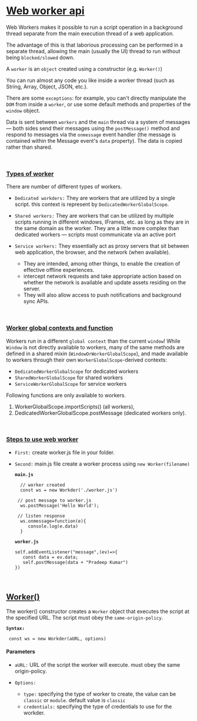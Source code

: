 # [Web worker api](#web-worker-api)

Web Workers makes it possible to run a script operation in a background thread separate from the main execution thread of a web application.

The advantage of this is that laborious processing can be performed in a separate thread, allowing the main (usually the UI) thread to run without being `blocked/slowed` down.

A `worker` is an `object` created using a constructor (e.g. `Worker()`)

You can run almost any code you like inside a worker thread (such as String, Array, Object, JSON, etc.).

There are some `exceptions`: for example, you can't directly manipulate the `DOM` from inside a `worker`, or use some default methods and properties of the `window` object.

Data is sent between `workers` and the `main` thread via a system of messages — both sides send their messages using the `postMessage()` method and respond to messages via the `onmessage` event handler (the message is contained within the Message event's `data` property). The data is copied rather than shared.

<br/>

### [Types of worker](#types-of-worker)

There are number of different types of workers.

- `Dedicated workders:` They are workers that are utilized by a single script. this context is represent by `DedicatedWorkerGlobalScope`.

- `Shared workers:` They are workers that can be utilized by multiple scripts running in different windows, IFrames, etc. as long as they are in the same domain as the worker. They are a little more complex than dedicated workers — scripts must communicate via an active port

- `Service workers:` They essentially act as proxy servers that sit between web application, the browser, and the network (when available).

  - They are intended, among other things, to enable the creation of effective offline experiences.
  - intercept network requests and take appropriate action based on whether the network is available and update assets residing on the server.
  - They will also allow access to push notifications and background sync APIs.

<br/>

### [Worker global contexts and function](#worker-global-contexts-and-function)

Workers run in a different `global context` than the current `window`! While `Window` is not directly available to workers, many of the same methods are defined in a shared mixin (`WindowOrWorkerGlobalScope`), and made available to workers through their own `WorkerGlobalScope`-derived contexts:

- `DedicatedWorkerGlobalScope` for dedicated workers
- `SharedWorkerGlobalScope` for shared workers
- `ServiceWorkerGlobalScope` for service workers

Following functions are only available to workers.

1. WorkerGlobalScope.importScripts() (all workers),
2. DedicatedWorkerGlobalScope.postMessage (dedicated workers only).

<br/>

### [Steps to use web worker](#steps-to-use-web-worker)

- `First:` create worker.js file in your folder.
- `Second:` main.js file create a worker process using `new Worker(filename)`

  **`main.js`**

  ```
    // worker created
    const ws = new Workder('./worker.js')

   // post message to worker.js
    ws.postMessage('Hello World');

   // listen response
    ws.onmessage=function(e){
       console.log(e.data)
    }

  ```

  **`worker.js`**

  ```
  self.addEventListener("message",(ev)=>{
     const data = ev.data;
     self.postMessage(data + "Pradeep Kumar")
  })
  ```

<br/>

## [Worker()](#worker)

The worker() constructor creates a `Worker` object that executes the script at the specified URL. The script must obey the `same-origin-policy`.

**`Syntax:`**

```
 const ws = new Workder(aURL, options)
```

#### Parameters

- `aURL:` URL of the script the worker will execute. must obey the same origin-policy.
- `Options:` <br/>

  - `type:` specifying the type of worker to create, the value can be `classic` or `module`. default value is `classic`
  - `credentials:` specifying the type of credentials to use for the workder.
